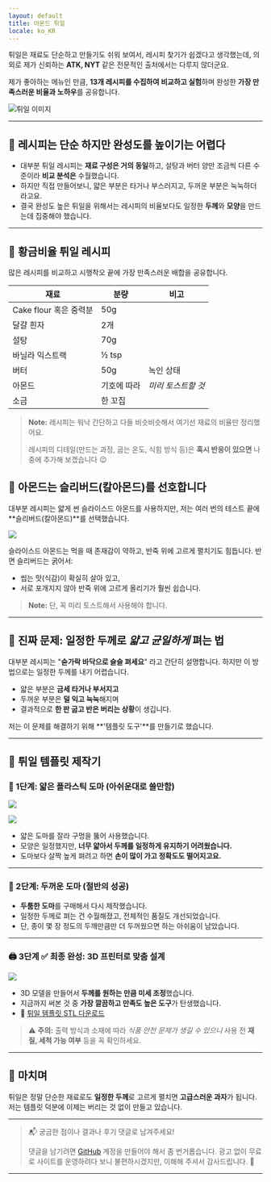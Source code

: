 ```yaml
---
layout: default
title: 아몬드 튀일
locale: ko_KR
---
```


튀일은 재료도 단순하고 만들기도 쉬워 보여서, 레시피 찾기가 쉽겠다고 생각했는데, 의외로 제가 신뢰하는 **ATK, NYT** 같은 전문적인 출처에서는 다루지 않더군요.

제가 좋아하는 메뉴인 만큼, **13개 레시피를 수집하여 비교하고 실험**하며 완성한 **가장 만족스러운 비율과 노하우**를 공유합니다.

![튀일 이미지](https://live.staticflickr.com/65535/47997548218_f322589f40_w.jpg)

---

## 🧪 레시피는 단순 하지만 완성도를 높이기는 어렵다

- 대부분 튀일 레시피는 **재료 구성은 거의 동일**하고, 설탕과 버터 양만 조금씩 다른 수준이라 **비교 분석은** 수월했습니다.
- 하지만 직접 만들어보니, 얇은 부분은 타거나 부스러지고, 두꺼운 부분은 눅눅하더라고요.
- 결국 완성도 높은 튀일을 위해서는 레시피의 비율보다도 일정한 **두께**와 **모양**을 만드는데 집중해야 했습니다.

---

## 📌 황금비율 튀일 레시피

많은 레시피를 비교하고 시행착오 끝에 가장 만족스러운 배합을 공유합니다.

| 재료                | 분량        | 비고                  |
|---------------------|-------------|------------------------|
| Cake flour 혹은 중력분  | 50g         |                        |
| 달걀 흰자           | 2개         |                        |
| 설탕                | 70g         |                        |
| 바닐라 익스트랙     | ½ tsp       |                        |
| 버터                | 50g         | 녹인 상태             |
| 아몬드     | 기호에 따라 | *미리 토스트할 것*    |
| 소금                | 한 꼬집    |                        |

> **Note:** 레시피는 워낙 간단하고 다들 비슷비슷해서 여기선 재료의 비율만 정리했어요.
> 
> 레시피의 디테일(만드는 과정, 굽는 온도, 식힘 방식 등)은 **혹시 반응이 있으면** 나중에 추가해 보겠습니다 😉  

## 🥜 아몬드는 슬리버드(칼아몬드)를 선호합니다

대부분 레시피는 얇게 썬 슬라이스드 아몬드를 사용하지만, 저는 여러 번의 테스트 끝에 **슬리버드(칼아몬드)**를 선택했습니다.

![](https://live.staticflickr.com/65535/47997592196_0cca4c922d_w.jpg)

슬라이스드 아몬드는 먹을 때 존재감이 약하고, 반죽 위에 고르게 펼치기도 힘듭니다. 반면 슬리버드는 굵어서:

 - 씹는 맛(식감)이 확실히 살아 있고,
 - 서로 포개지지 않아 반죽 위에 고르게 올리기가 훨씬 쉽습니다.

> **Note:** 단, 꼭 미리 토스트해서 사용해야 합니다.

---

## 🎯 진짜 문제: 일정한 두께로 *얇고 균일하게* 펴는 법

대부분 레시피는 "**숟가락 바닥으로 슬슬 펴세요**" 라고 간단히 설명합니다. 하지만 이 방법으로는 일정한 두께를 내기 어렵습니다.

- 얇은 부분은 **금세 타거나 부서지고**  
- 두꺼운 부분은 **덜 익고 눅눅**해지며
- 결과적으로 **한 판 굽고 반은 버리는 상황**이 생깁니다.

저는 이 문제를 해결하기 위해 **'템플릿 도구'**를 만들기로 했습니다.

---

## 🧰 튀일 템플릿 제작기

### 🧪 1단계: 얇은 플라스틱 도마 (아쉬운대로 쓸만함)

![](https://live.staticflickr.com/65535/47997552472_65f811fb87_w.jpg)

![](https://live.staticflickr.com/65535/49853427566_7bc24c9384_w.jpg)

- 얇은 도마를 잘라 구멍을 뚫어 사용했습니다.
- 모양은 일정했지만, **너무 얇아서 두께를 일정하게 유지하기 어려웠습니다.**  
- 도마보다 살짝 높게 펴려고 하면 **손이 많이 가고 정확도도 떨어지고요.**

---

### 🧱 2단계: 두꺼운 도마 (절반의 성공)

- **두툼한 도마**를 구매해서 다시 제작했습니다.
- 일정한 두께로 펴는 건 수월해졌고, 전체적인 품질도 개선되었습니다.  
- 단, 종이 몇 장 정도의 두깨만큼만 더 두꺼웠으면 하는 아쉬움이 남았습니다.

---

### 🖨️ 3단계 ✅ 최종 완성: 3D 프린터로 맞춤 설계

![](https://live.staticflickr.com/65535/54840110065_6f5f8ca378_w.jpg)

- 3D 모델을 만들어서 **두께를 원하는 만큼 미세 조정**했습니다.
- 지금까지 써본 것 중 **가장 깔끔하고 만족도 높은 도구**가 탄생했습니다.
- 📁 [튀일 템플릿 STL 다운로드](https://www.printables.com/model/1438070-tuile-template)

> ⚠️ **주의:** 출력 방식과 소재에 따라 *식품 안전 문제가 생길 수 있으니* 사용 전 **재질, 세척 가능 여부** 등을 꼭 확인하세요.  

---

## 📝 마치며

튀일은 정말 단순한 재료로도 **일정한 두께**로 고르게 펼치면 **고급스러운 과자**가 됩니다. 저는 템플릿 덕분에 이제는 버리는 것 없이 만들고 있습니다.

---

> 📬 궁금한 점이나 결과나 후기 댓글로 남겨주세요!  
>
> 댓글을 남기려면 [GitHub](http://github.com) 계정을 만들어야 해서 좀 번거롭습니다. 광고 없이 무료로 사이트를 운영하려다 보니 불편하시겠지만, 이해해 주셔서 감사드립니다. 🙂

---
